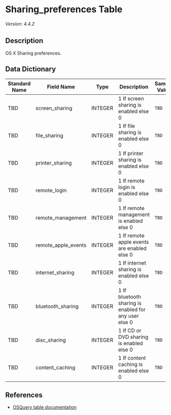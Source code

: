 # Sharing_preferences Table
###### Version: 4.4.2

## Description
OS X Sharing preferences.

## Data Dictionary
|Standard Name|Field Name|Type|Description|Sample Value|
|---|---|---|---|---|
|TBD|screen_sharing|INTEGER|1 If screen sharing is enabled else 0|`TBD`|
|TBD|file_sharing|INTEGER|1 If file sharing is enabled else 0|`TBD`|
|TBD|printer_sharing|INTEGER|1 If printer sharing is enabled else 0|`TBD`|
|TBD|remote_login|INTEGER|1 If remote login is enabled else 0|`TBD`|
|TBD|remote_management|INTEGER|1 If remote management is enabled else 0|`TBD`|
|TBD|remote_apple_events|INTEGER|1 If remote apple events are enabled else 0|`TBD`|
|TBD|internet_sharing|INTEGER|1 If internet sharing is enabled else 0|`TBD`|
|TBD|bluetooth_sharing|INTEGER|1 If bluetooth sharing is enabled for any user else 0|`TBD`|
|TBD|disc_sharing|INTEGER|1 If CD or DVD sharing is enabled else 0|`TBD`|
|TBD|content_caching|INTEGER|1 If content caching is enabled else 0|`TBD`|

## References
* [OSQuery table documentation](https://osquery.io/schema/current#sharing_preferences)
